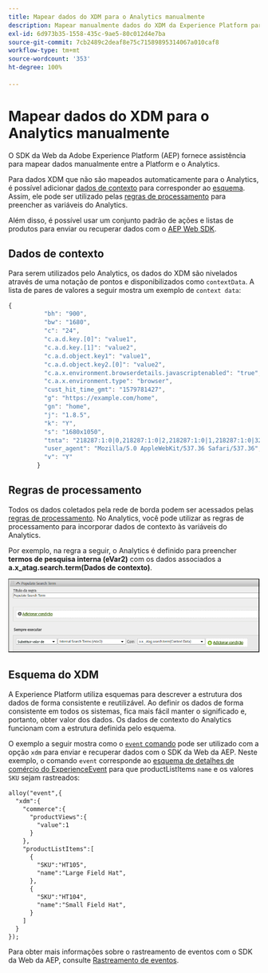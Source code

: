 ```yaml
---
title: Mapear dados do XDM para o Analytics manualmente
description: Mapear manualmente dados do XDM da Experience Platform para o Adobe Analytics
exl-id: 6d973b35-1558-435c-9ae5-80c012d4e7ba
source-git-commit: 7cb2489c2deaf8e75c71589895314067a010caf8
workflow-type: tm+mt
source-wordcount: '353'
ht-degree: 100%

---
```


# Mapear dados do XDM para o Analytics manualmente

O SDK da Web da Adobe Experience Platform (AEP) fornece assistência para mapear dados manualmente entre a Platform e o Analytics.

Para dados XDM que não são mapeados automaticamente para o Analytics, é possível adicionar [dados de contexto](https://experienceleague.adobe.com/docs/analytics/implementation/vars/page-vars/contextdata.html?lang=pt-BR) para corresponder ao [esquema](https://experienceleague.adobe.com/docs/experience-platform/xdm/schema/composition.html?lang=pt-BR). Assim, ele pode ser utilizado pelas [regras de processamento](https://experienceleague.adobe.com/docs/analytics/admin/admin-tools/processing-rules/processing-rules-configuration/t-processing-rules.html?lang=pt-BR) para preencher as variáveis do Analytics.

Além disso, é possível usar um conjunto padrão de ações e listas de produtos para enviar ou recuperar dados com o [AEP Web SDK](https://experienceleague.adobe.com/docs/experience-platform/edge/home.html?lang=pt-BR).

## Dados de contexto

Para serem utilizados pelo Analytics, os dados do XDM são nivelados através de uma notação de pontos e disponibilizados como `contextData`. A lista de pares de valores a seguir mostra um exemplo de `context data`:

```javascript
{
          "bh": "900",
          "bw": "1680",
          "c": "24",
          "c.a.d.key.[0]": "value1",
          "c.a.d.key.[1]": "value2",
          "c.a.d.object.key1": "value1",
          "c.a.d.object.key2.[0]": "value2",
          "c.a.x.environment.browserdetails.javascriptenabled": "true",
          "c.a.x.environment.type": "browser",
          "cust_hit_time_gmt": "1579781427",
          "g": "https://example.com/home",
          "gn": "home",
          "j": "1.8.5",
          "k": "Y",
          "s": "1680x1050",
          "tnta": "218287:1:0|0,218287:1:0|2,218287:1:0|1,218287:1:0|32767,218287:1:0|1,218287:1:0|0,218287:1:0|1,218287:1:0|0,218287:1:0|1",
          "user_agent": "Mozilla/5.0 AppleWebKit/537.36 Safari/537.36",
          "v": "Y"
        }
```

## Regras de processamento

Todos os dados coletados pela rede de borda podem ser acessados pelas [regras de processamento](https://experienceleague.adobe.com/docs/analytics/admin/admin-tools/processing-rules/processing-rules-configuration/t-processing-rules.html). No Analytics, você pode utilizar as regras de processamento para incorporar dados de contexto às variáveis do Analytics.

Por exemplo, na regra a seguir, o Analytics é definido para preencher **termos de pesquisa interna (eVar2)** com os dados associados a **a.x_atag.search.term(Dados de contexto)**.

![](assets/examplerule.png)


## Esquema do XDM

A Experience Platform utiliza esquemas para descrever a estrutura dos dados de forma consistente e reutilizável. Ao definir os dados de forma consistente em todos os sistemas, fica mais fácil manter o significado e, portanto, obter valor dos dados. Os dados de contexto do Analytics funcionam com a estrutura definida pelo esquema.

O exemplo a seguir mostra como o [`event` comando](https://experienceleague.adobe.com/docs/experience-platform/edge/fundamentals/tracking-events.html?lang=pt-BR) pode ser utilizado com a opção `xdm` para enviar e recuperar dados com o SDK da Web da AEP. Neste exemplo, o comando `event` corresponde ao [esquema de detalhes de comércio do ExperienceEvent](https://github.com/adobe/xdm/blob/1c22180490558e3c13352fe3e0540cb7e93c69ca/docs/reference/context/experienceevent-commerce.schema.md) para que productListItems `name` e os valores `SKU` sejam rastreados:


```
alloy("event",{
  "xdm":{
    "commerce":{
      "productViews":{
        "value":1
      }
    },
    "productListItems":[
      {
        "SKU":"HT105",
        "name":"Large Field Hat",
      },
      {
        "SKU":"HT104",
        "name":"Small Field Hat",
      }
    ]
  }
});
```

Para obter mais informações sobre o rastreamento de eventos com o SDK da Web da AEP, consulte [Rastreamento de eventos](https://experienceleague.adobe.com/docs/experience-platform/edge/fundamentals/tracking-events.html).
